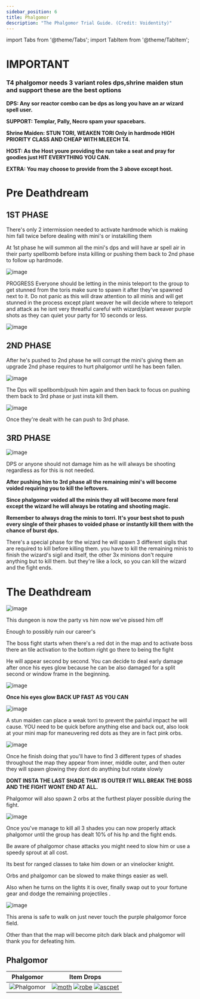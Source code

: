 ```yaml
---
sidebar_position: 6
title: Phalgomor
description: "The Phalgomor Trial Guide. (Credit: Voidentity)"
---
```


import Tabs from '@theme/Tabs';
import TabItem from '@theme/TabItem';

<Tabs>
  <TabItem value="Important Basic Info" label="Important Basic Info" default>
    
# IMPORTANT
### T4 phalgomor needs 3 variant roles dps,shrine maiden stun and support these are the best options

**DPS: Any sor reactor combo can be dps as long you have an ar wizard spell user.**
    
**SUPPORT: Templar, Pally, Necro spam your spacebars.**
    
**Shrine Maiden: STUN TORI, WEAKEN TORI Only in hardmode HIGH PRIORITY CLASS AND CHEAP WITH MLEECH T4.**
    
**HOST: As the Host youre providing the run take a seat and pray for goodies just HIT EVERYTHING YOU CAN.**
    
**EXTRA: You may choose to provide from the 3 above except host.**
 
  
</TabItem> 
  <TabItem value="Pre Deathdream" label="Pre Deathdream">
    
# Pre Deathdream
  
## 1ST PHASE
There's only 2 intermission needed to activate hardmode which is making him fall twice before dealing with mini's or instakilling them
 
At 1st phase he will summon all the mini's dps and will have ar spell air in their party spellbomb before insta killing or pushing them back to 2nd phase to follow up hardmode.

![image](https://user-images.githubusercontent.com/114798136/196879843-8fc9ef16-6dfc-4e30-bd9e-3c93154adfd5.png)

 
PROGRESS
Everyone should be letting in the minis teleport to the group to get stunned from the toris make sure to spawn it after they've spawned next to it. Do not panic as this will draw attention to all minis and will get stunned in the process except plant weaver he will decide where to teleport and attack as he isnt very threatful careful with wizard/plant weaver purple shots as they can quiet your party for 10 seconds or less.

![image](https://user-images.githubusercontent.com/114798136/196879944-2d37aafb-e0ba-422d-8058-efa3497a5d29.png)

 
## 2ND PHASE
After he's pushed to 2nd phase he will corrupt the mini's giving them an upgrade 2nd phase requires to hurt phalgomor until he has been fallen.

 ![image](https://user-images.githubusercontent.com/114798136/196880003-6cfa1aaf-7144-47c9-a0fc-30b131795e4a.png)


The Dps will spellbomb/push him again and then back to focus on pushing them back to 3rd phase or just insta kill them.

 ![image](https://user-images.githubusercontent.com/114798136/196880055-81a57359-b810-4b10-9085-c51dd877a8f0.png)

 
Once they're dealt with he can push to 3rd phase.
 
 

## 3RD PHASE

![image](https://user-images.githubusercontent.com/114798136/196880129-c32bd7b1-4db4-42cd-82d3-4ad7d885aa2d.png)


DPS or anyone should not damage him as he will always be shooting regardless as for this is not needed.
 
**After pushing him to 3rd phase all the remaining mini's will become voided requiring you to kill the leftovers.**
 
**Since phalgomor voided all the minis they all will become more feral except the wizard he will always be rotating and shooting magic.**
 
**Remember to always drag the minis to torri. It's your best shot to push every single of their phases to voided phase or instantly kill them with the chance of burst dps.**
 
There's a special phase for the wizard he will spawn 3 different sigils that are required to kill before killing them. you have to kill the remaining minis to finish the wizard's sigil and itself, the other 3x minions don't require anything but to kill them. 
but they're like a lock, so you can kill the wizard and the fight ends.
 
  </TabItem>
  <TabItem value="The Deathdream" label="The Deathdream">
    
 # The Deathdream
 
![image](https://user-images.githubusercontent.com/114798136/196880214-d35e94bb-12ed-4a90-9075-d5939a94d755.png)

This dungeon is now the party vs him now we've pissed him off
 
Enough to possibly ruin our career's
 
The boss fight starts when there's a red dot in the map and to activate boss there an tile activation to the bottom right go there to being the fight
 
He will appear second by second. You can decide to deal early damage after once his eyes glow because he can be also damaged for a split second or window frame in the beginning.

 ![image](https://user-images.githubusercontent.com/114798136/196880325-88c63af2-d62e-4acb-bfb3-022a9f8b3989.png)

**Once his eyes glow BACK UP FAST AS YOU CAN**

![image](https://user-images.githubusercontent.com/114798136/196880354-b2a5a627-f17e-48c4-ba7a-1f198f5556f2.png)

 
A stun maiden can place a weak torri to prevent the painful impact he will cause.
YOU need to be quick before anything else and back out, also look at your mini map for maneuvering red dots as they are in fact pink orbs.  

![image](https://user-images.githubusercontent.com/114798136/196880404-ccccd205-5c88-49ce-8ad9-fc1fc36ddb3f.png)

Once he finish doing that you'll have to find 3 different types of shades throughout the map
they appear from inner, middle outer, and then outer they will spawn glowing they dont do anything but rotate slowly 

**DONT INSTA THE LAST SHADE THAT IS OUTER IT WILL BREAK THE BOSS AND THE FIGHT WONT END AT ALL.**
 
Phalgomor will also spawn 2 orbs at the furthest player possible during the fight.

![image](https://user-images.githubusercontent.com/114798136/196880455-43dc5403-e633-4650-9282-54726a1c8f31.png)

Once you've manage to kill all 3 shades you can now properly attack phalgomor until the group has dealt 10% of his hp and the fight ends.
 
Be aware of phalgomor chase attacks you might need to slow him or use a speedy sprout at all cost.

Its best for ranged classes to take him down or an vinelocker knight.
 
Orbs and phalgomor can be slowed to make things easier as well.
 
Also when he turns on the lights it is over, finally swap out to your fortune gear and dodge the remaining projectiles .
 
 
![image](https://user-images.githubusercontent.com/114798136/196880506-868e0ef7-5e9a-4c49-a8fc-a4ac5919a361.png)
 
This arena is safe to walk on just never touch the purple phalgomor force field.
 
Other than that the map will become pitch dark black and phalgomor will thank you for defeating him.
 
</TabItem>
  
  <TabItem value="Item Drops" label="Item Drops">
    
## Phalgomor

Phalgomor          |  Item Drops
:-------------------------:|:-------------------------:
![Phalgomor](Phalgomor)    |  [![moth](https://vwiki.valorserver.com/api/item/picture/master%20of%20the%20house)](https://wiki.valorserver.com/docs/items/rings/legendary/master_of_the_house) [![robe](https://vwiki.valorserver.com/api/item/picture/kiskiorab)](https://wiki.valorserver.com/docs/items/armors/robes/legendary/kiskiorab) [![ascpet](https://vwiki.valorserver.com/api/item/picture/aspect%20of%20phalgomor)](https://wiki.valorserver.com/docs/items/misc/aspects/)

